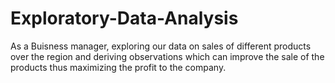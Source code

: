 # Exploratory-Data-Analysis
As a Buisness manager, exploring our data on sales of different products over the region and deriving observations which can improve the sale of the products thus maximizing the profit to the company.
